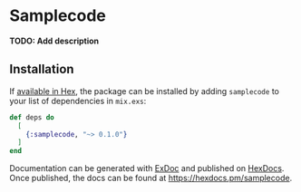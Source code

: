 # Samplecode

**TODO: Add description**

## Installation

If [available in Hex](https://hex.pm/docs/publish), the package can be installed
by adding `samplecode` to your list of dependencies in `mix.exs`:

```elixir
def deps do
  [
    {:samplecode, "~> 0.1.0"}
  ]
end
```

Documentation can be generated with [ExDoc](https://github.com/elixir-lang/ex_doc)
and published on [HexDocs](https://hexdocs.pm). Once published, the docs can
be found at <https://hexdocs.pm/samplecode>.

